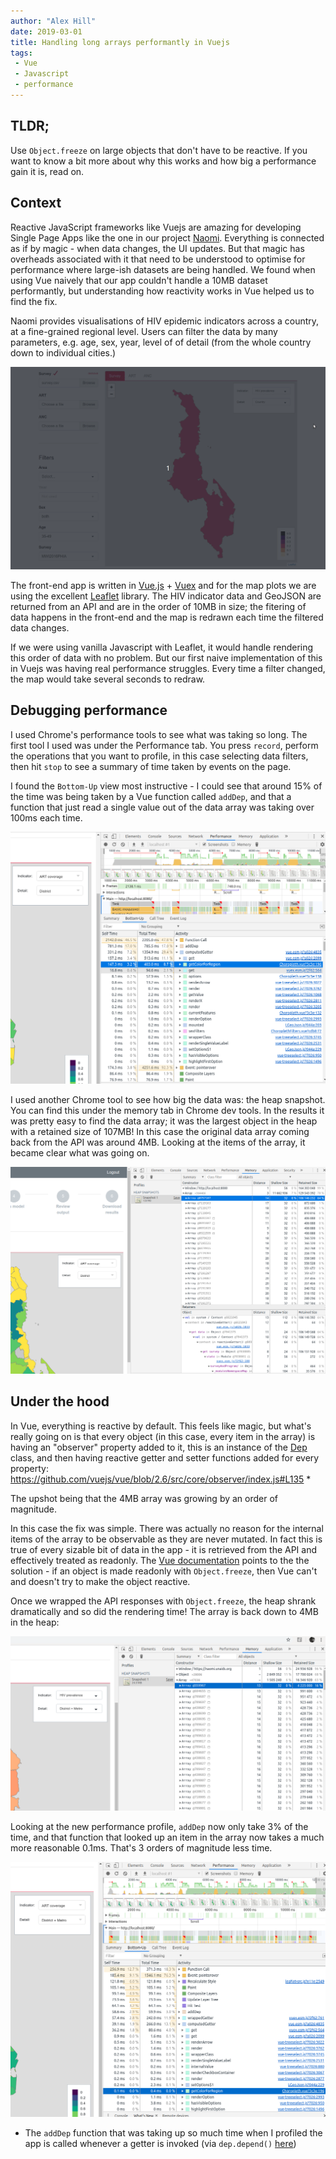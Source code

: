 ```yaml
---
author: "Alex Hill"
date: 2019-03-01
title: Handling long arrays performantly in Vuejs
tags:
 - Vue
 - Javascript
 - performance
---
```



## TLDR;
Use `Object.freeze` on large objects that don't have to be reactive. If you want to know a bit more about why this works 
and how big a performance gain it is, read on.

## Context

Reactive JavaScript frameworks like Vuejs are amazing for developing Single Page Apps like the one in our project 
[Naomi](/projects/#naomi). Everything is connected as if by magic - when data changes, the UI updates. But that magic 
has overheads associated with it that need to be understood to optimise for performance where large-ish datasets are 
being handled. We found when using Vue naively that our app couldn't handle a 10MB dataset performantly, but 
understanding how reactivity works in Vue helped us to find the fix.

Naomi provides visualisations of HIV epidemic indicators 
across a country, at a fine-grained regional level. Users can filter the data by many parameters, 
e.g. age, sex, year, level of of detail (from the whole country down to individual cities.)

<img src="/img/choropeek.gif" alt="Gif of the map widget in Naomi" />

The front-end app is written in [Vue.js](https://vuejs.org/) + [Vuex](https://vuex.vuejs.org/) and for the map plots we 
are using the excellent [Leaflet](https://leafletjs.com/) library. The HIV indicator data and GeoJSON are returned from
 an API and are in the  order of 10MB in size; the fitering of data happens in the front-end and the map is redrawn each 
 time the filtered data changes.
 
 If we were using vanilla Javascript with Leaflet, it would handle rendering this order of data with no problem. 
 But our first naive implementation of this in Vuejs was having real performance struggles. Every time a filter 
 changed, the map would take several seconds to redraw. 
 
## Debugging performance
 
I used Chrome's performance tools to see what was taking so long. The first tool I used was under the Performance tab.
You press `record`, perform the operations that you want to profile, in this case selecting data filters, then hit 
`stop` to see a summary of time taken by events on the page.
 
I found the `Bottom-Up` view most instructive -  I could see that around 15% of the time was being taken 
  by a Vue function called `addDep`, and that a function that just read a single value out of the data array was taking 
  over 100ms each time. 
  
<img src="/img/performance.png" alt="Screenshot of performance profile">
 
I used another Chrome tool to see how big the data was: the heap snapshot. You can find this under the 
memory tab in Chrome dev tools. In the results it was pretty easy to find the data array; it was the largest object in the heap with a retained size
of 107MB! In this case the original data array coming back from the API was around 4MB. Looking at the items of the array, 
it became clear what was going on.

<img src="/img/memoryheap.png" alt="Screenshot of heap snapshot">
 
## Under the hood

 In Vue, everything is reactive by default. This feels like magic, but what's really going on 
is that every object (in this case, every item in the array) is having an "observer" property added to it, this is an 
 instance of the [Dep](https://github.com/vuejs/vue/blob/2.6/src/core/observer/dep.js#L13) class,
and then having reactive getter and setter functions added for every property: 
https://github.com/vuejs/vue/blob/2.6/src/core/observer/index.js#L135 *

The upshot being that the 4MB array was growing by an order of magnitude. 

In this case the fix was simple. There was actually no reason for the internal items of the array to be observable as 
they are never mutated. In fact this is true of every sizable bit of data in the app - it is retrieved from the API 
and effectively treated as readonly. The [Vue documentation](https://vuejs.org/v2/guide/instance.html#Data-and-Methods) 
points to the the solution -  if an object is made readonly with `Object.freeze`, then Vue can't and doesn't try to make
 the object reactive.

Once we wrapped the API responses with `Object.freeze`, the heap shrank dramatically and so did the rendering time! The 
array is back down to 4MB in the heap:

<img src="/img/heap2.png" alt="Screenshot of heap snapshot after freezing large objects">

Looking at the new performance profile, `addDep` now only take 3% of the time, and that function that looked up an 
item in the array now takes a much more reasonable 0.1ms. That's 3 orders of magnitude less time.

<img src="/img/performance2.png" alt="Screenshot of performance profile after freezing large objects">

* The `addDep` function that was taking up so much time when I profiled the app is called whenever a getter 
  is invoked (via `dep.depend()` [here](https://github.com/vuejs/vue/blob/2.6/src/core/observer/index.js#L163)) 

